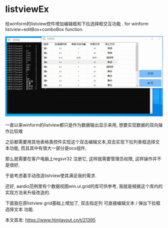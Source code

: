 # listviewEx
给winform的listview控件增加编辑框和下拉选择框交互功能 . for winform listview+editBox+comboBox function. 


![image](https://raw.githubusercontent.com/popde/listviewEx/main/1667054381830566.gif)


一直以来winform的listview都只是作为数据输出显示来用, 想要实现数据的双向操作比较难


之前都需要用其他表格类控件实现这个双击编辑文本,双击实现下拉列表框选择文本功能, 而且其中有很大一部分是ocx组件, 


那么就需要在客户电脑上regsvr32 注册它, 这样就需要管理员权限, 这样操作并不是很好, 


于是考虑着手动改造listview使其满足我的需求.


还好, aardio范例里有个数据视图win.ui.grid的库可供参考, 我就是根据这个库内的实现方法来升级改造的.


下面我在原listview grid基础上增加了, 双击指定列 可直接编辑文本  / 弹出下拉框选择文本 功能.

本文首发: https://www.htmlayout.cn/t/21395

